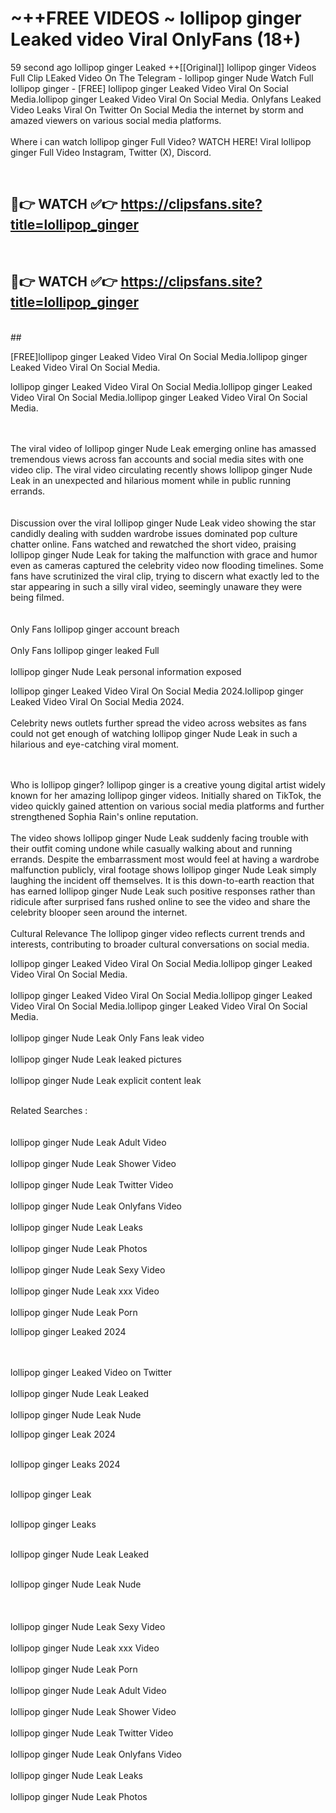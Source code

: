 # ~++FREE VIDEOS ~ lollipop ginger Leaked video Viral OnlyFans (18+)<br>


59 second ago lollipop ginger Leaked ++[[Original]] lollipop ginger Videos Full Clip LEaked Video On The Telegram  - lollipop ginger Nude  Watch Full lollipop ginger - [FREE] lollipop ginger Leaked Video Viral On Social Media.lollipop ginger Leaked Video Viral On Social Media.   Onlyfans Leaked Video Leaks Viral On Twitter On Social Media the internet by storm and amazed viewers on various social media platforms. <br><br>
Where i can watch lollipop ginger Full Video? WATCH HERE! Viral lollipop ginger Full Video Instagram, Twitter (X), Discord. <br>


 <br>

##  🔴👉 WATCH ✅👉  <a href="https://clipsfans.site?title=lollipop_ginger&ref=git">https://clipsfans.site?title=lollipop_ginger</a> <br>
  <br>

##  🔴👉 WATCH ✅👉  <a href="https://clipsfans.site?title=lollipop_ginger&ref=git">https://clipsfans.site?title=lollipop_ginger</a> <br>
  <br>
  ##



[FREE]lollipop ginger Leaked Video Viral On Social Media.lollipop ginger Leaked Video Viral On Social Media. <br>

lollipop ginger Leaked Video Viral On Social Media.lollipop ginger Leaked Video Viral On Social Media.lollipop ginger Leaked Video Viral On Social Media. <br>


  <br>

  <br>
The viral video of lollipop ginger Nude Leak emerging online has amassed tremendous views across fan accounts and social media sites with one video clip. The viral video circulating recently shows lollipop ginger Nude Leak in an unexpected and hilarious moment while in public running errands.<br>
<br>


<br>
Discussion over the viral lollipop ginger Nude Leak video showing the star candidly dealing with sudden wardrobe issues dominated pop culture chatter online. Fans watched and rewatched the short video, praising lollipop ginger Nude Leak for taking the malfunction with grace and humor even as cameras captured the celebrity video now flooding timelines. Some fans have scrutinized the viral clip, trying to discern what exactly led to the star appearing in such a silly viral video, seemingly unaware they were being filmed.<br>
<br>
<br> 
Only Fans lollipop ginger account breach<br>
<br>
Only Fans lollipop ginger leaked Full <br>
<br>
lollipop ginger Nude Leak personal information exposed<br>

lollipop ginger Leaked Video Viral On Social Media 2024.lollipop ginger Leaked Video Viral On Social Media 2024. <br>
<br>
Celebrity news outlets further spread the video across websites as fans could not get enough of watching lollipop ginger Nude Leak in such a hilarious and eye-catching viral moment.<br>
<br>

<br>
Who is lollipop ginger? lollipop ginger is a creative young digital artist widely known for her amazing lollipop ginger videos. Initially shared on TikTok, the video quickly gained attention on various social media platforms and further strengthened Sophia Rain's online reputation.<br>
<br>
The video shows lollipop ginger Nude Leak suddenly facing trouble with their outfit coming undone while casually walking about and running errands. Despite the embarrassment most would feel at having a wardrobe malfunction publicly, viral footage shows lollipop ginger Nude Leak simply laughing the incident off themselves. It is this down-to-earth reaction that has earned lollipop ginger Nude Leak such positive responses rather than ridicule after surprised fans rushed online to see the video and share the celebrity blooper seen around the internet.<br>
<br>
Cultural Relevance The lollipop ginger video reflects current trends and interests, contributing to broader cultural conversations on social media.<br>

lollipop ginger Leaked Video Viral On Social Media.lollipop ginger Leaked Video Viral On Social Media.<br>
<br>
lollipop ginger Leaked Video Viral On Social Media.lollipop ginger Leaked Video Viral On Social Media.lollipop ginger Leaked Video Viral On Social Media.<br>
<br>
lollipop ginger Nude Leak Only Fans leak video<br>
<br>
lollipop ginger Nude Leak leaked pictures<br>
<br>
lollipop ginger Nude Leak explicit content leak<br>


<br>
Related Searches :<br>
<br>

<br>
lollipop ginger Nude Leak Adult Video<br>
<br>
lollipop ginger Nude Leak Shower Video<br>
<br>
lollipop ginger Nude Leak Twitter Video<br>
<br>
lollipop ginger Nude Leak Onlyfans Video<br>
<br>
lollipop ginger Nude Leak Leaks<br>
<br>
lollipop ginger Nude Leak Photos<br>

<br>
lollipop ginger Nude Leak Sexy Video<br>
<br>
lollipop ginger Nude Leak xxx Video<br>
<br>
lollipop ginger Nude Leak Porn<br>

lollipop ginger  Leaked 2024 <br> <br>
<br>

lollipop ginger Leaked Video on Twitter <br>
<br>
lollipop ginger Nude Leak Leaked<br>
<br>
lollipop ginger Nude Leak Nude<br>


lollipop ginger  Leak 2024 <br> <br>



lollipop ginger  Leaks 2024 <br> <br>



 
lollipop ginger  Leak<br> <br>



lollipop ginger  Leaks<br> <br>


lollipop ginger Nude Leak Leaked<br> <br>

lollipop ginger Nude Leak Nude<br> <br>
<br> <br>
lollipop ginger Nude Leak Sexy Video
<br> <br>
lollipop ginger Nude Leak xxx Video
<br> <br>
lollipop ginger Nude Leak Porn
<br> <br>
lollipop ginger Nude Leak Adult Video
<br> <br>
lollipop ginger Nude Leak Shower Video
<br> <br>
lollipop ginger Nude Leak Twitter Video
<br> <br>
lollipop ginger Nude Leak Onlyfans Video
<br> <br>
lollipop ginger Nude Leak Leaks
<br> <br>
lollipop ginger Nude Leak Photos






</p>




 



</p>










